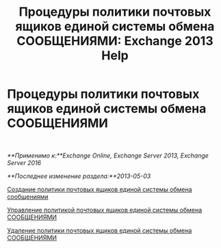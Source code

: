 ﻿---
title: 'Процедуры политики почтовых ящиков единой системы обмена СООБЩЕНИЯМИ: Exchange 2013 Help'
TOCTitle: Процедуры политики почтовых ящиков единой системы обмена СООБЩЕНИЯМИ
ms:assetid: 37db12de-109f-4e81-9e6a-effab2c2171d
ms:mtpsurl: https://technet.microsoft.com/ru-ru/library/JJ851061(v=EXCHG.150)
ms:contentKeyID: 50556360
ms.date: 05/22/2018
mtps_version: v=EXCHG.150
ms.translationtype: MT
---

# Процедуры политики почтовых ящиков единой системы обмена СООБЩЕНИЯМИ

 

_**Применимо к:**Exchange Online, Exchange Server 2013, Exchange Server 2016_

_**Последнее изменение раздела:**2013-05-03_

[Создание политики почтовых ящиков единой системы обмена сообщениями](create-a-um-mailbox-policy-exchange-2013-help.md)

[Управление политикой почтовых ящиков единой системы обмена СООБЩЕНИЯМИ](manage-a-um-mailbox-policy-exchange-2013-help.md)

[Удаление политики почтовых ящиков единой системы обмена СООБЩЕНИЯМИ](delete-a-um-mailbox-policy-exchange-2013-help.md)

